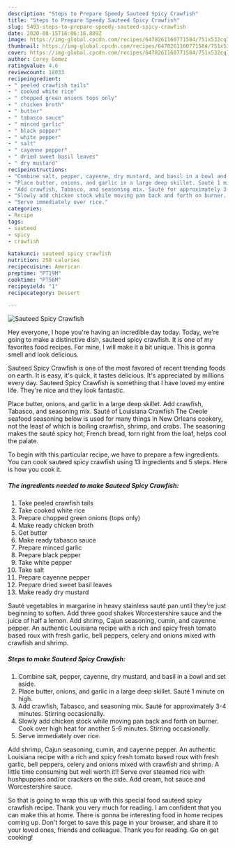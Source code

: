 ```yaml
---
description: "Steps to Prepare Speedy Sauteed Spicy Crawfish"
title: "Steps to Prepare Speedy Sauteed Spicy Crawfish"
slug: 5493-steps-to-prepare-speedy-sauteed-spicy-crawfish
date: 2020-08-15T16:06:18.809Z
image: https://img-global.cpcdn.com/recipes/6478261160771584/751x532cq70/sauteed-spicy-crawfish-recipe-main-photo.jpg
thumbnail: https://img-global.cpcdn.com/recipes/6478261160771584/751x532cq70/sauteed-spicy-crawfish-recipe-main-photo.jpg
cover: https://img-global.cpcdn.com/recipes/6478261160771584/751x532cq70/sauteed-spicy-crawfish-recipe-main-photo.jpg
author: Corey Gomez
ratingvalue: 4.6
reviewcount: 18033
recipeingredient:
- " peeled crawfish tails"
- " cooked white rice"
- " chopped green onions tops only"
- " chicken broth"
- " butter"
- " tabasco sauce"
- " minced garlic"
- " black pepper"
- " white pepper"
- " salt"
- " cayenne pepper"
- " dried sweet basil leaves"
- " dry mustard"
recipeinstructions:
- "Combine salt, pepper, cayenne, dry mustard, and basil in a bowl and set aside."
- "Place butter, onions, and garlic in a large deep skillet. Sauté 1 minute on high."
- "Add crawfish, Tabasco, and seasoning mix. Sauté for approximately 3-4 minutes. Stirring occasionally."
- "Slowly add chicken stock while moving pan back and forth on burner. Cook over high heat for another 5-6 minutes. Stirring occasionally."
- "Serve immediately over rice."
categories:
- Recipe
tags:
- sauteed
- spicy
- crawfish

katakunci: sauteed spicy crawfish 
nutrition: 258 calories
recipecuisine: American
preptime: "PT19M"
cooktime: "PT56M"
recipeyield: "1"
recipecategory: Dessert

---
```



![Sauteed Spicy Crawfish](https://img-global.cpcdn.com/recipes/6478261160771584/751x532cq70/sauteed-spicy-crawfish-recipe-main-photo.jpg)

Hey everyone, I hope you're having an incredible day today. Today, we're going to make a distinctive dish, sauteed spicy crawfish. It is one of my favorites food recipes. For mine, I will make it a bit unique. This is gonna smell and look delicious.

Sauteed Spicy Crawfish is one of the most favored of recent trending foods on earth. It is easy, it's quick, it tastes delicious. It's appreciated by millions every day. Sauteed Spicy Crawfish is something that I have loved my entire life. They're nice and they look fantastic.

Place butter, onions, and garlic in a large deep skillet. Add crawfish, Tabasco, and seasoning mix. Sauté of Louisiana Crawfish The Creole seafood seasoning below is used for many things in New Orleans cookery, not the least of which is boiling crawfish, shrimp, and crabs. The seasoning makes the sauté spicy hot; French bread, torn right from the loaf, helps cool the palate.


To begin with this particular recipe, we have to prepare a few ingredients. You can cook sauteed spicy crawfish using 13 ingredients and 5 steps. Here is how you cook it.

<!--inarticleads1-->

##### The ingredients needed to make Sauteed Spicy Crawfish:

1. Take  peeled crawfish tails
1. Take  cooked white rice
1. Prepare  chopped green onions (tops only)
1. Make ready  chicken broth
1. Get  butter
1. Make ready  tabasco sauce
1. Prepare  minced garlic
1. Prepare  black pepper
1. Take  white pepper
1. Take  salt
1. Prepare  cayenne pepper
1. Prepare  dried sweet basil leaves
1. Make ready  dry mustard


Sauté vegetables in margarine in heavy stainless sauté pan until they&#39;re just beginning to soften. Add three good shakes Worcestershire sauce and the juice of half a lemon. Add shrimp, Cajun seasoning, cumin, and cayenne pepper. An authentic Louisiana recipe with a rich and spicy fresh tomato based roux with fresh garlic, bell peppers, celery and onions mixed with crawfish and shrimp. 

<!--inarticleads2-->

##### Steps to make Sauteed Spicy Crawfish:

1. Combine salt, pepper, cayenne, dry mustard, and basil in a bowl and set aside.
1. Place butter, onions, and garlic in a large deep skillet. Sauté 1 minute on high.
1. Add crawfish, Tabasco, and seasoning mix. Sauté for approximately 3-4 minutes. Stirring occasionally.
1. Slowly add chicken stock while moving pan back and forth on burner. Cook over high heat for another 5-6 minutes. Stirring occasionally.
1. Serve immediately over rice.


Add shrimp, Cajun seasoning, cumin, and cayenne pepper. An authentic Louisiana recipe with a rich and spicy fresh tomato based roux with fresh garlic, bell peppers, celery and onions mixed with crawfish and shrimp. A little time consuming but well worth it!! Serve over steamed rice with hushpuppies and/or crackers on the side. Add cream, hot sauce and Worcestershire sauce. 

So that is going to wrap this up with this special food sauteed spicy crawfish recipe. Thank you very much for reading. I am confident that you can make this at home. There is gonna be interesting food in home recipes coming up. Don't forget to save this page in your browser, and share it to your loved ones, friends and colleague. Thank you for reading. Go on get cooking!
